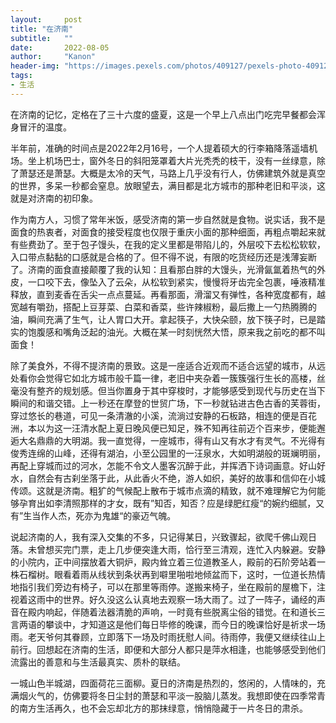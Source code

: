 ```yaml
---
layout:     post
title: "在济南"
subtitle:   ""
date:       2022-08-05
author:     "Kanon"
header-img: "https://images.pexels.com/photos/409127/pexels-photo-409127.jpeg?auto=compress&cs=tinysrgb&w=1260&h=750&dpr=2"
tags:
- 生活
---
```


在济南的记忆，定格在了三十六度的盛夏，这是一个早上八点出门吃完早餐都会浑身冒汗的温度。

半年前，准确的时间点是2022年2月16号，一个人提着硕大的行李箱降落遥墙机场。坐上机场巴士，窗外冬日的斜阳笼罩着大片光秃秃的枝干，没有一丝绿意，除了萧瑟还是萧瑟。大概是太冷的天气，马路上几乎没有行人，仿佛建筑外就是真空的世界，多呆一秒都会窒息。放眼望去，满目都是北方城市的那种老旧和平淡，这就是对济南的初印象。

作为南方人，习惯了常年米饭，感受济南的第一步自然就是食物。说实话，我不是面食的热衷者，对面食的接受程度也仅限于重庆小面的那种细面，再粗点嚼起来就有些费劲了。至于包子馒头，在我的定义里都是带陷儿的，外层咬下去松松软软，入口带点黏黏的口感就是合格的了。但不得不说，有限的吃货经历还是浅薄妄断了。济南的面食直接颠覆了我的认知：且看那白胖的大馒头，光滑氤氲着热气的外皮，一口咬下去，像坠入了云朵，从松软到紧实，慢慢将牙齿完全包裹，唾液精准释放，直到麦香在舌尖一点点蔓延。再看那面，滑溜又有弹性，各种宽度都有，越宽越有嚼劲，搭配上豆芽菜、白菜和香菜，些许辣椒粉，最后撒上一勺热腾腾的油，瞬间充满了生气，让人胃口大开。拿起筷子，大快朵颐，放下筷子时，已是踏实的饱腹感和嘴角泛起的油光。大概在某一时刻恍然大悟，原来我之前吃的都不叫面食！

除了美食外，不得不提济南的景致。这是一座适合近观而不适合远望的城市，从远处看你会觉得它如北方城市般千篇一律，老旧中夹杂着一簇簇强行生长的高楼，丝毫没有整齐的规划感。但当你置身于其中穿梭时，才能够感受到现代与历史在当下瞬间的和谐交错。上一秒还在摩登的世贸广场，下一秒就钻进古色古香的芙蓉街，穿过悠长的巷道，可见一条清澈的小溪，流淌过安静的石板路，相连的便是百花洲，本以为这一汪清水配上夏日晚风便已知足，殊不知再往前迈个百来步，便能邂逅大名鼎鼎的大明湖。我一直觉得，一座城市，得有山又有水才有灵气。不光得有俊秀连绵的山峰，还得有湖泊，小至公园里的一汪泉水，大如明湖般的斑斓明丽，再配上穿城而过的河水，怎能不令文人墨客沉醉于此，并挥洒下诗词画意。好山好水，自然会有古刹坐落于此，从此香火不绝，游人如织，美好的故事和信仰在小城传颂。这就是济南。粗犷的气候配上散布于城市点滴的精致，就不难理解它为何能够孕育出如李清照那样的才女，既有”知否，知否？应是绿肥红瘦“的婉约细腻，又有”生当作人杰，死亦为鬼雄“的豪迈气魄。

说起济南的人，我有深入交集的不多，只记得某日，兴致骤起，欲爬千佛山观日落。未曾想买完门票，走上几步便突逢大雨，恰行至三清观，连忙入内躲避。安静的小院内，正中间摆放着大铜炉，殿内耸立着三位道教圣人，殿前的石阶旁站着一株石榴树。眼看着雨从线状到条状再到噼里啪啦地倾盆而下，这时，一位道长热情地指引我们旁边有椅子，可以在那里等雨停。遂搬来椅子，坐在殿前的屋檐下，注视着这雨中的世界。好久没这么认真地去观察一场大雨了。过了一阵子，诵经的声音在殿内响起，伴随着法器清脆的声响，一时竟有些脱离尘俗的错觉。在和道长三言两语的攀谈中，才知道这是他们每日毕修的晚课，而今日的晚课恰好是祈求一场雨。老天爷何其眷顾，立即落下一场及时雨抚慰人间。待雨停，我便又继续往山上前行。回想起在济南的生活，即便和大部分人都只是萍水相逢，也能够感受到他们流露出的善意和与生活最真实、质朴的联结。

一城山色半城湖，四面荷花三面柳。夏日的济南是热烈的，悠闲的，人情味的，充满烟火气的，仿佛要将冬日尘封的萧瑟和平淡一股脑儿蒸发。我想即使在四季常青的南方生活再久，也不会忘却北方的那抹绿意，悄悄隐藏于一片冬日的肃杀。

<br/><br/><br/><br/>
